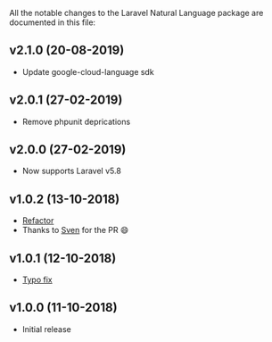 All the notable changes to the Laravel Natural Language package are documented in this file:

## v2.1.0 (20-08-2019)
- Update google-cloud-language sdk

## v2.0.1 (27-02-2019)
- Remove phpunit deprications

## v2.0.0 (27-02-2019)
- Now supports Laravel v5.8

## v1.0.2 (13-10-2018)
- [Refactor](https://github.com/JoggApp/laravel-natural-language/pull/3)
- Thanks to [Sven](https://github.com/svenluijten) for the PR :smile:

## v1.0.1 (12-10-2018)
- [Typo fix](https://github.com/JoggApp/laravel-natural-language/pull/1)

## v1.0.0 (11-10-2018)
- Initial release
